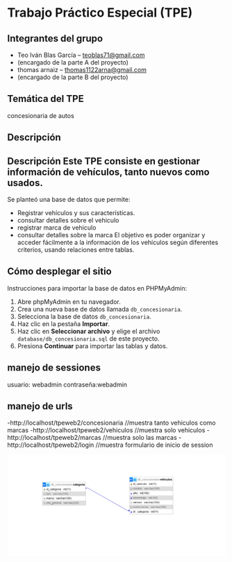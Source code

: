 # Trabajo Práctico Especial (TPE)

## Integrantes del grupo
- Teo Iván Blas García – teoblas71@gmail.com
- (encargado de la parte A del proyecto)
- thomas arnaiz – thomas1122arna@gmail.com
- (encargado de la parte B del proyecto)

## Temática del TPE
concesionaria de autos

## Descripción
## Descripción Este TPE consiste en gestionar información de vehículos, tanto nuevos como usados. 
Se planteó una base de datos que permite: 
- Registrar vehículos y sus características.
- consultar detalles sobre el vehiculo
- registrar marca de vehiculo
- consultar detalles sobre la marca
El objetivo es poder organizar y acceder fácilmente a la información de los vehículos según diferentes criterios, usando relaciones entre tablas.

## Cómo desplegar el sitio

Instrucciones para importar la base de datos en PHPMyAdmin:

1. Abre phpMyAdmin en tu navegador.
2. Crea una nueva base de datos llamada `db_concesionaria`.
3. Selecciona la base de datos `db_concesionaria`.
4. Haz clic en la pestaña **Importar**.
5. Haz clic en **Seleccionar archivo** y elige el archivo `database/db_concesionaria.sql` de este proyecto.
6. Presiona **Continuar** para importar las tablas y datos.


## manejo de sessiones
usuario: webadmin
contraseña:webadmin

## manejo de urls
-http://localhost/tpeweb2/concesionaria //muestra tanto vehiculos como marcas
-http://localhost/tpeweb2/vehiculos //muestra solo vehiculos 
-http://localhost/tpeweb2/marcas //muestra solo las marcas
-http://localhost/tpeweb2/login //muestra formulario de inicio de session

![DER](DER.png)
